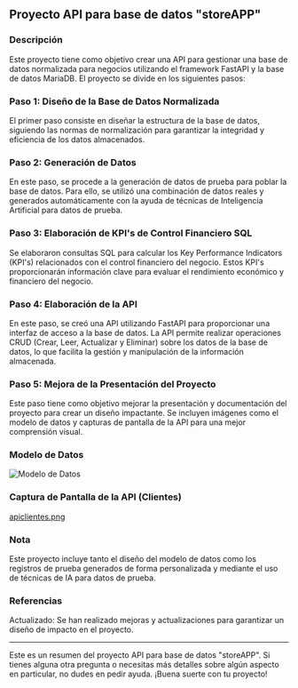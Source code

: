 ## Proyecto API para base de datos "storeAPP"

### Descripción

Este proyecto tiene como objetivo crear una API para gestionar una base de datos normalizada para negocios utilizando el framework FastAPI y la base de datos MariaDB. El proyecto se divide en los siguientes pasos:

### Paso 1: Diseño de la Base de Datos Normalizada

El primer paso consiste en diseñar la estructura de la base de datos, siguiendo las normas de normalización para garantizar la integridad y eficiencia de los datos almacenados.

### Paso 2: Generación de Datos

En este paso, se procede a la generación de datos de prueba para poblar la base de datos. Para ello, se utilizó una combinación de datos reales y generados automáticamente con la ayuda de técnicas de Inteligencia Artificial para datos de prueba.

### Paso 3: Elaboración de KPI's de Control Financiero SQL

Se elaboraron consultas SQL para calcular los Key Performance Indicators (KPI's) relacionados con el control financiero del negocio. Estos KPI's proporcionarán información clave para evaluar el rendimiento económico y financiero del negocio.

### Paso 4: Elaboración de la API

En este paso, se creó una API utilizando FastAPI para proporcionar una interfaz de acceso a la base de datos. La API permite realizar operaciones CRUD (Crear, Leer, Actualizar y Eliminar) sobre los datos de la base de datos, lo que facilita la gestión y manipulación de la información almacenada.

### Paso 5: Mejora de la Presentación del Proyecto

Este paso tiene como objetivo mejorar la presentación y documentación del proyecto para crear un diseño impactante. Se incluyen imágenes como el modelo de datos y capturas de pantalla de la API para una mejor comprensión visual.

### Modelo de Datos

![Modelo de Datos](https://i.postimg.cc/mDK1kryH/modelodatostest.png)

### Captura de Pantalla de la API (Clientes)

[apiclientes.png](https://postimg.cc/FkmfRPPS)

### Nota

Este proyecto incluye tanto el diseño del modelo de datos como los registros de prueba generados de forma personalizada y mediante el uso de técnicas de IA para datos de prueba.

### Referencias

Actualizado: Se han realizado mejoras y actualizaciones para garantizar un diseño de impacto en el proyecto.

---

Este es un resumen del proyecto API para base de datos "storeAPP". Si tienes alguna otra pregunta o necesitas más detalles sobre algún aspecto en particular, no dudes en pedir ayuda. ¡Buena suerte con tu proyecto!